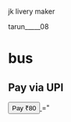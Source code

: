 
<html>
<head>
    <title>UPI Payment</title>
</head>
    <p>jk livery maker</p>
    <p>tarun_____08</p>
<body>
    <h1>bus</h1>
    <imp src="https://drive.google.com/file/d/1KmdGZvbv1Rpux2lAqKqsjtVamjzYG-1b/view?usp=drivesdk" alte=jammwbuse"/>
        <h2>Pay via UPI</h2>
    <a href="upi://pay?pa=tarunkaka@fam&pn=Example%20Merchant&am=80.00&cu=INR">
        <button>Pay ₹80</button>
    </a>
</body>
</html>
="
